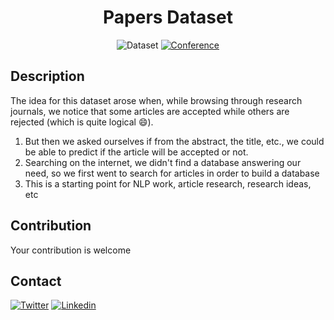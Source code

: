 <div align="center">    
 
# Papers Dataset  
<!--
[![Paper](http://img.shields.io/badge/paper-arxiv.1001.2234-B31B1B.svg)](https://www.nature.com/articles/nature14539)
[![Conference](http://img.shields.io/badge/NeurIPS-2020-4b44ce.svg)](https://papers.nips.cc/book/advances-in-neural-information-processing-systems-31-2018)
-->

![Dataset](http://img.shields.io/badge/dataset-4b44ce.svg)
[![Conference](http://img.shields.io/badge/ICLR-2021-4b44ce.svg)](https://openreview.net/group?id=ICLR.cc/2021/Conference) 
<!--
ARXIV   
[![Paper](http://img.shields.io/badge/arxiv-math.co:1480.1111-B31B1B.svg)](https://www.nature.com/articles/nature14539)
![CI testing](https://github.com/PyTorchLightning/deep-learning-project-template/workflows/CI%20testing/badge.svg?branch=master&event=push)
-->


<!--  
Conference   
-->   
</div>
 
## Description   
The idea for this dataset arose when, while browsing through research journals, we notice that some articles are accepted while others are rejected (which is quite logical :smile:).

1. But then we asked ourselves if from the abstract, the title, etc., we could be able to predict if the article will be accepted or not.
2. Searching on the internet, we didn't find a database answering our need, so we first went to search for articles in order to build a database
3. This is a starting point for NLP work, article research, research ideas, etc

## Contribution

Your contribution is welcome

## Contact
[![Twitter](https://img.shields.io/badge/Twitter-1DA1F2?style=for-the-badge&logo=twitter&logoColor=white)](https://twitter.com/GodwinHoudji)  [![Linkedin](https://img.shields.io/badge/LinkedIn-0077B5?style=for-the-badge&logo=linkedin&logoColor=white)](https://www.linkedin.com/in/godwin-houdji-40976b12b/)
